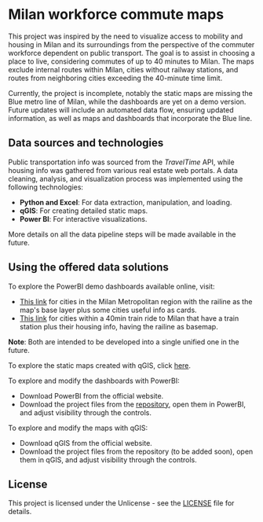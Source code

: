 # Milan workforce commute maps

This project was inspired by the need to visualize access to mobility and housing in Milan and its surroundings from the perspective of the commuter workforce dependent on public transport. The goal is to assist in choosing a place to live, considering commutes of up to 40 minutes to Milan. The maps exclude internal routes within Milan, cities without railway stations, and routes from neighboring cities exceeding the 40-minute time limit.

Currently, the project is incomplete, notably the static maps are missing the Blue metro line of Milan, while the dashboards are yet on a demo version. Future updates will include an automated data flow, ensuring updated information, as well as maps and dashboards that incorporate the Blue line.

## Data sources and technologies
Public transportation info was sourced from the *TravelTime* API, while housing info was gathered from various real estate web portals. A data cleaning, analysis, and visualization process was implemented using the following technologies:

- **Python and Excel**: For data extraction, manipulation, and loading.
- **qGIS**: For creating detailed static maps.
- **Power BI**: For interactive visualizations.

More details on all the data pipeline steps will be made available in the future.

## Using the offered data solutions
To explore the PowerBI demo dashboards available online, visit:
   - [This link](https://app.powerbi.com/view?r=eyJrIjoiZjdlZDExOTAtMWI2Yi00ZWM4LWI5ZTItNjhjZjRkNjZiZDY3IiwidCI6Ijc0NzRjNTYxLTNiYmUtNDVkYi05NTgyLWMzYzNkNTk2Zjc2MCIsImMiOjl9) for cities in the Milan Metropolitan region with the railine as the map's base layer plus some cities useful info as cards.
   - [This link](https://app.powerbi.com/view?r=eyJrIjoiMmVlNmRkNmUtYjFkZi00ZGIzLWEzNTktMTkxNWEzMGUwYjgxIiwidCI6Ijc0NzRjNTYxLTNiYmUtNDVkYi05NTgyLWMzYzNkNTk2Zjc2MCIsImMiOjl9) for cities within a 40min train ride to Milan that have a train station plus their housing info, having the railine as basemap.

**Note**: Both are intended to be developed into a single unified one in the future.

To explore the static maps created with qGIS, click [here](https://github.com/ambientals/milan-commuter-maps).

To explore and modify the dashboards with PowerBI:
   - Download PowerBI from the official website.
   - Download the project files from the [repository](https://github.com/ambientals/milan-commuter-maps), open them in PowerBI, and adjust visibility through the controls.

To explore and modify the maps with qGIS:
   - Download qGIS from the official website.
   - Download the project files from the repository (to be added soon), open them in qGIS, and adjust visibility through the controls.

## License
This project is licensed under the Unlicense - see the [LICENSE](https://github.com/ambientals/milan-commuter-maps?tab=Unlicense-1-ov-file) file for details.
